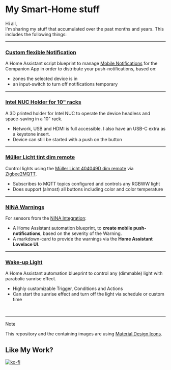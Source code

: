 # My Smart-Home stuff

Hi all,  
I'm sharing my stuff that accumulated over the past months and years. This includes the following things:

---

### [Custom flexible Notification](Custom-flexible-Notification)
   A Home Assistant script blueprint to manage [Mobile Notifications](https://companion.home-assistant.io/docs/notifications/notifications-basic) for the Companion App in order to distribute your push-notifications, based on:
   - zones the selected device is in 
   - an input-switch to turn off notifications temporary
---
### [Intel NUC Holder for 10" racks](Intel-NUC-Holder_for_10-inch-Rack)
   A 3D printed holder for Intel NUC to operate the device headless and space-saving in a 10" rack.
   - Network, USB and HDMI is full accessible. I also have an USB-C extra as a keystone insert.
   - Device can still be started with a push on the button
---
### [Müller Licht tint dim remote](muller-licht-tint-dim-remote)
   Control lights using the [Müller Licht 404049D dim remote](https://www.zigbee2mqtt.io/devices/404049D.html) via [Zigbee2MQTT](https://github.com/Koenkk/zigbee2mqtt).
   - Subscribes to MQTT topics configured and controls any RGBWW light
   - Does support (almost) all buttons including color and color temperature
---
### [NINA Warnings](NINA-Warnmeldungen)
   For sensors from the [NINA Integration](https://www.home-assistant.io/integrations/nina/): 
   - A Home Assistant automation blueprint, to **create mobile push-notifications**, based on the severity of the Warning.
   - A markdown-card to provide the warnings via the **Home Assistant Lovelace UI**.
---
### [Wake-up Light](wake-up_light)
   A Home Assistant automation blueprint to control any (dimmable) light with parabolic sunrise effect.
   - Highly customizable Trigger, Conditions and Actions
   - Can start the sunrise effect and turn off the light via schedule or custom time


<br>

---

> [!NOTE]  
> This repository and the containing images are using [Material Design Icons](https://pictogrammers.com/library/mdi/).

## Like My Work?
[![ko-fi](https://ko-fi.com/img/githubbutton_sm.svg)](https://ko-fi.com/I3I4160K4Y)
